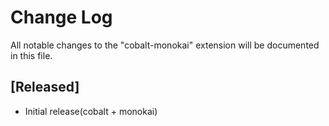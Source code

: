 # Change Log

All notable changes to the "cobalt-monokai" extension will be documented in this file.


## [Released]

- Initial release(cobalt + monokai)
